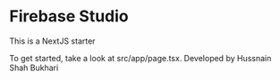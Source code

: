 # Firebase Studio

This is a NextJS starter 

To get started, take a look at src/app/page.tsx.
Developed by Hussnain Shah Bukhari 
